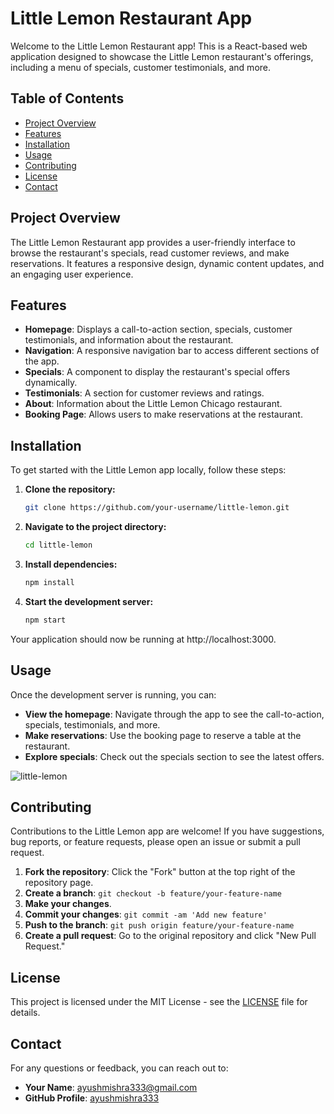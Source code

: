 # Little Lemon Restaurant App

Welcome to the Little Lemon Restaurant app! This is a React-based web application designed to showcase the Little Lemon restaurant's offerings, including a menu of specials, customer testimonials, and more.

## Table of Contents

- [Project Overview](#project-overview)
- [Features](#features)
- [Installation](#installation)
- [Usage](#usage)
- [Contributing](#contributing)
- [License](#license)
- [Contact](#contact)

## Project Overview

The Little Lemon Restaurant app provides a user-friendly interface to browse the restaurant's specials, read customer reviews, and make reservations. It features a responsive design, dynamic content updates, and an engaging user experience.

## Features

- **Homepage**: Displays a call-to-action section, specials, customer testimonials, and information about the restaurant.
- **Navigation**: A responsive navigation bar to access different sections of the app.
- **Specials**: A component to display the restaurant's special offers dynamically.
- **Testimonials**: A section for customer reviews and ratings.
- **About**: Information about the Little Lemon Chicago restaurant.
- **Booking Page**: Allows users to make reservations at the restaurant.

## Installation

To get started with the Little Lemon app locally, follow these steps:

1. **Clone the repository:**

    ```bash
   git clone https://github.com/your-username/little-lemon.git
    
2. **Navigate to the project directory:**

   ```bash
   cd little-lemon

4. **Install dependencies:**

   ```bash
   npm install
   
5. **Start the development server:**
   
   ```bash
   npm start

Your application should now be running at http://localhost:3000.

## Usage

Once the development server is running, you can:

- **View the homepage**: Navigate through the app to see the call-to-action, specials, testimonials, and more.
- **Make reservations**: Use the booking page to reserve a table at the restaurant.
- **Explore specials**: Check out the specials section to see the latest offers.

![little-lemon](https://github.com/user-attachments/assets/59be4419-1ede-4bd9-a387-a7025959a026)


## Contributing

Contributions to the Little Lemon app are welcome! If you have suggestions, bug reports, or feature requests, please open an issue or submit a pull request.

1. **Fork the repository**: Click the "Fork" button at the top right of the repository page.
2. **Create a branch**: `git checkout -b feature/your-feature-name`
3. **Make your changes**.
4. **Commit your changes**: `git commit -am 'Add new feature'`
5. **Push to the branch**: `git push origin feature/your-feature-name`
6. **Create a pull request**: Go to the original repository and click "New Pull Request."

## License

This project is licensed under the MIT License - see the [LICENSE](LICENSE) file for details.

## Contact

For any questions or feedback, you can reach out to:

- **Your Name**: [ayushmishra333@gmail.com](mailto:ayushmishra333@gmail.com)
- **GitHub Profile**: [ayushmishra333](https://github.com/ayushmishra333)

